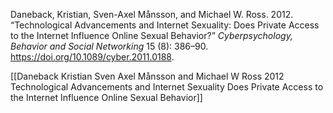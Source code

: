 
Daneback, Kristian, Sven-Axel Månsson, and Michael W. Ross. 2012. “Technological Advancements and Internet Sexuality: Does Private Access to the Internet Influence Online Sexual Behavior?” _Cyberpsychology, Behavior and Social Networking_ 15 (8): 386–90. https://doi.org/10.1089/cyber.2011.0188.

[[Daneback Kristian Sven Axel Månsson and Michael W Ross 2012 Technological Advancements and Internet Sexuality Does Private Access to the Internet Influence Online Sexual Behavior]]



